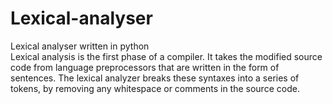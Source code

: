 <h1>Lexical-analyser</h1>
Lexical analyser written in python<br>Lexical analysis is the first phase of a compiler. It takes the modified source code from language preprocessors that are written in the form of sentences. The lexical analyzer breaks these syntaxes into a series of tokens, by removing any whitespace or comments in the source code.
